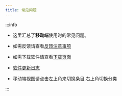 ```yaml
---
title: 常见问题
---
```


:::info

- 这里汇总了**移动端**使用时的常见问题。

- 如需反馈请查看[反馈注意事项](../../report/)

- 如需下载软件请查看[下载页面](../../download/)

- [软件更新日志](https://github.com/lyswhut/lx-music-mobile/blob/master/CHANGELOG.md)

- 移动端视图请点击左上角来切换条目,右上角切换分类

:::

<!--
## 如何使用此文档

### 电脑端

![desktop](https://tvax2.sinaimg.cn/large/007SWtfrly1h9jegdcgmkj30y10i178p.jpg)

### 移动端

![mobile](https://shp.qpic.cn/collector/2964359326/10fff8c0-5d0a-4839-bd9c-0b379eb72d9b/640?mType=Other) -->
